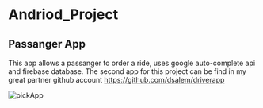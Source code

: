 # Andriod_Project


## Passanger App
This app allows a passanger to order a ride,
uses google auto-complete api and firebase database.
The second app for this project can be find in my great partner github account https://github.com/dsalem/driverapp

![pickApp](https://github.com/[asher99]/[Android_Project]/[master]/pickApp.jpg?raw=true)
